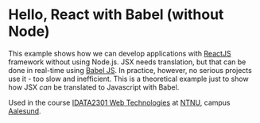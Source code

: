# Hello, React with Babel (without Node)

This example shows how we can develop applications with [ReactJS](https://reactjs.org/) framework without using Node.js.
JSX needs translation, but that can be done in real-time using [Babel JS](https://babeljs.io/). In practice, however, no serious projects use
it - too slow and inefficient. This is a theoretical example just to show how JSX _can_ be translated to Javascript with
Babel.

Used in the course [IDATA2301 Web Technologies](https://www.ntnu.edu/studies/courses/IDATA2301)
at [NTNU](https://ntnu.edu), campus [Aalesund](https://ntnu.edu/alesund).
